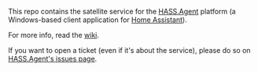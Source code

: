 This repo contains the satellite service for the [HASS.Agent](https://github.com/LAB02-Research/HASS.Agent) platform (a Windows-based client application for [Home Assistant](https://www.home-assistant.io)).

For more info, read the [wiki](https://hassagent.readthedocs.io/en/latest/). 

If you want to open a ticket (even if it's about the service), please do so on [HASS.Agent's issues page](https://github.com/LAB02-Research/HASS.Agent/issues).
